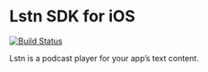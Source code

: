 # Lstn SDK for iOS

[![Build Status](https://travis-ci.org/lstn-ltd/lstn-sdk-ios.svg?branch=master)](https://travis-ci.org/lstn-ltd/lstn-sdk-ios)

Lstn is a podcast player for your app’s text content.
